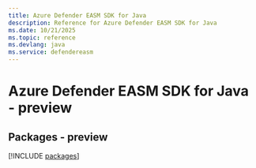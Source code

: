 ```yaml
---
title: Azure Defender EASM SDK for Java
description: Reference for Azure Defender EASM SDK for Java
ms.date: 10/21/2025
ms.topic: reference
ms.devlang: java
ms.service: defendereasm
---
```

# Azure Defender EASM SDK for Java - preview
## Packages - preview
[!INCLUDE [packages](defender-easm-index.md)]
